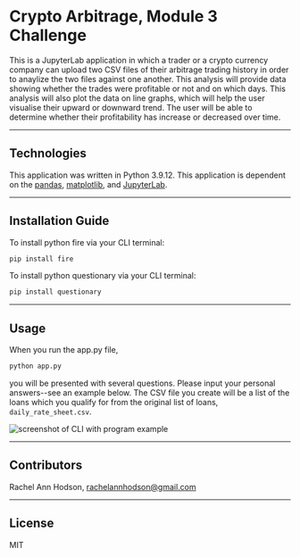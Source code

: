 # Crypto Arbitrage, Module 3 Challenge

This is a JupyterLab application in which a trader or a crypto currency company can upload two CSV files of their arbitrage trading history in order to anaylize the two files against one another. This analysis will provide data showing whether the trades were profitable or not and on which days. This analysis will also plot the data on line graphs, which will help the user visualise their upward or downward trend. The user will be able to determine whether their profitability has increase or decreased over time.

---

## Technologies

This application was written in Python 3.9.12. This application is dependent on the [pandas](https://pandas.pydata.org/), [matplotlib](https://matplotlib.org/), and [JupyterLab](https://jupyter.org/).

---

## Installation Guide

To install python fire via your CLI terminal:
```python
pip install fire
```

To install python questionary via your CLI terminal:
```python
pip install questionary
```

---

## Usage

When you run the app.py file,
```python
python app.py
```
you will be presented with several questions. Please input your personal answers--see an example below. The CSV file you create will be a list of the loans which you qualify for from the original list of loans, `daily_rate_sheet.csv`. 

![screenshot of CLI with program example](readme.md_image_1.png)

---

## Contributors

Rachel Ann Hodson, rachelannhodson@gmail.com

---

## License

MIT
